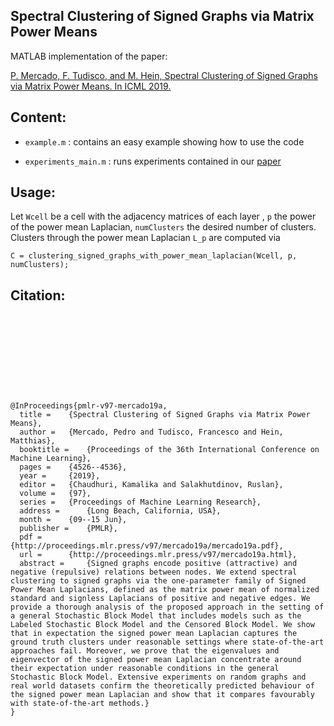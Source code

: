 ## Spectral Clustering of Signed Graphs via Matrix Power Means

MATLAB implementation of the paper:

[P. Mercado, F. Tudisco, and M. Hein, Spectral Clustering of Signed Graphs via Matrix Power Means. In ICML 2019.](https://arxiv.org/pdf/1905.06230v1.pdf)

## Content:
- `example.m` : contains an easy example showing how to use the code

- `experiments_main.m` : runs experiments contained in our [paper](https://arxiv.org/pdf/1905.06230v1.pdf)
 
## Usage:
Let `Wcell` be a cell with the adjacency matrices of each layer , `p` the power of the power mean Laplacian, `numClusters` the desired number of clusters. Clusters through the power mean Laplacian `L_p` are computed via
```
C = clustering_signed_graphs_with_power_mean_laplacian(Wcell, p, numClusters);
```

## Citation:
```










@InProceedings{pmlr-v97-mercado19a,
  title = 	 {Spectral Clustering of Signed Graphs via Matrix Power Means},
  author = 	 {Mercado, Pedro and Tudisco, Francesco and Hein, Matthias},
  booktitle = 	 {Proceedings of the 36th International Conference on Machine Learning},
  pages = 	 {4526--4536},
  year = 	 {2019},
  editor = 	 {Chaudhuri, Kamalika and Salakhutdinov, Ruslan},
  volume = 	 {97},
  series = 	 {Proceedings of Machine Learning Research},
  address = 	 {Long Beach, California, USA},
  month = 	 {09--15 Jun},
  publisher = 	 {PMLR},
  pdf = 	 {http://proceedings.mlr.press/v97/mercado19a/mercado19a.pdf},
  url = 	 {http://proceedings.mlr.press/v97/mercado19a.html},
  abstract = 	 {Signed graphs encode positive (attractive) and negative (repulsive) relations between nodes. We extend spectral clustering to signed graphs via the one-parameter family of Signed Power Mean Laplacians, defined as the matrix power mean of normalized standard and signless Laplacians of positive and negative edges. We provide a thorough analysis of the proposed approach in the setting of a general Stochastic Block Model that includes models such as the Labeled Stochastic Block Model and the Censored Block Model. We show that in expectation the signed power mean Laplacian captures the ground truth clusters under reasonable settings where state-of-the-art approaches fail. Moreover, we prove that the eigenvalues and eigenvector of the signed power mean Laplacian concentrate around their expectation under reasonable conditions in the general Stochastic Block Model. Extensive experiments on random graphs and real world datasets confirm the theoretically predicted behaviour of the signed power mean Laplacian and show that it compares favourably with state-of-the-art methods.}
}


```
